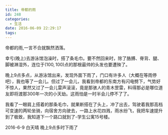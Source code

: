 ```yaml
---
title: 帝都的雨
id: 248
categories:
  - 生活
date: 2016-06-09 22:29:17
tags:
---
```


帝都的雨,一言不合就飘然洒落。

幸亏(晚上)去游泳馆泡澡时，搭了条毛巾。要不然回来时，除了胳膊、脊背、腿、脚被淋湿外，连位于$(100,100)$点的那根最帅的头发也要遭殃了。

晚上9点多点，从游泳馆出来，发现外面下雨了，门口有许多人（大概在等雨停吧），我也等了一会儿。但过了一会儿，我看到帝都的东南方有闪电劈下，气势好不惊人，果然又过了一会儿雷声滚滚，竟是那骇人的青木罡雷，料得那必是哪位道友即将渡那300年一次的小天劫。这雨怕是一时半会儿停不了了。

我看了一眼肩上搭着的那条毛巾，就果断搭在了头上，冲了出去，驾驶着我那高档可变速的两轮坐骑，向宿舍方向驶去，一路上水花四溅，雨水纷飞，我把车速提升到了极致，我知道下一个路口就到了-学生公寓15号楼。

2016-6-9 白天晴 晚上9点多时下雨了